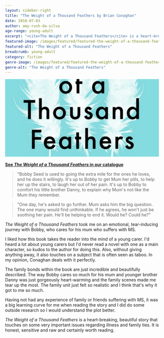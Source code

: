 ```yaml
---
layout: sidebar-right
title: "The Weight of a Thousand Feathers by Brian Conaghan"
date: 2018-07-03
author: amy-rush-da-silva
age-range: young-adult
excerpt: "<cite>The Weight of a Thousand Feathers</cite> is a heart-breaking, beautiful book that touches on some very important issues regarding illness and family ties."
featured-image: /images/featured/featured-the-weight-of-a-thousand-feathers.jpg
featured-alt: "The Weight of a Thousand Feathers"
breadcrumb: young-adult
category: fiction
genre-image: /images/featured/featured-the-weight-of-a-thousand-feathers-genre.jpg
genre-alt: "The Weight of a Thousand Feathers"
---
```


![The Weight of a Thousand Feathers](/images/featured/featured-the-weight-of-a-thousand-feathers.jpg)

**[See <cite>The Weight of a Thousand Feathers</cite> in our catalogue](https://suffolk.spydus.co.uk/cgi-bin/spydus.exe/ENQ/OPAC/BIBENQ?BRN=2379353)**

> "Bobby Seed is used to going the extra mile for the ones he loves, and he does it willingly. It's up to Bobby to get Mum her pills, to help her up the stairs, to laugh her out of her pain. It's up to Bobby to comfort his little brother Danny, to explain why Mum's not like the Mum they remember.

> "One day, he's asked to go further. Mum asks him the big question. The one many would find unthinkable. If he agrees, he won't just be soothing her pain. He'll be helping to end it. Would he? Could he?"

<cite>The Weight of a Thousand Feathers</cite> took me on an emotional, tear-inducing journey with Bobby, who cares for his mum who suffers with MS.

I liked how this book takes the reader into the mind of a young carer. I'd heard a lot about young carers but I'd never read a novel with one as a main character, so kudos to the author for doing this. Also, without giving anything away, it also touches on a subject that is often seen as taboo. In my opinion, Conaghan deals with it perfectly.

The family bonds within the book are just incredible and beautifully described. The way Bobby cares so much for his mum and younger brother Danny was just gorgeously heart-warming and the family scenes made me tear up the most. The family unit just felt so realistic and I think that's why it got to me so much.

Having not had any experience of family or friends suffering with MS, it was a big learning curve for me when reading the story and I did do some outside research so I would understand the plot better.

<cite>The Weight of a Thousand Feathers</cite> is a heart-breaking, beautiful story that touches on some very important issues regarding illness and family ties. It is honest, sensitive and raw and certainly worth reading.
